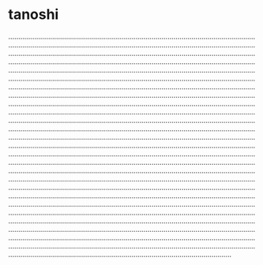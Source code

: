 # tanoshi
........................................................................................................................................................................................................................................................................................................................................................................................................................................................................................................................................................................................................................................................................................................................................................................................................................................................................................................................................................................................................................................................................................................................................................................................................................................................................................................................................................................................................................................................................................................................................................................................................................................................................................................................................................................................................................................................................................................................................................................................................................................................................................................................................................................................................................................................................................................................................................................................................................................................................................................................................................................................................................................................................................................................................................................................................................................................................................................................................................................................................................................................................................................................................................................................................................................................................................................................................................................................................................................................................